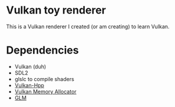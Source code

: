 # Vulkan toy renderer

This is a Vulkan renderer I created (or am creating) to learn Vulkan.

# Dependencies

- Vulkan (duh)
- SDL2
- glslc to compile shaders
- [Vulkan-Hpp](https://github.com/KhronosGroup/Vulkan-Hpp)
- [Vulkan Memory Allocator](https://github.com/GPUOpen-LibrariesAndSDKs/VulkanMemoryAllocator/)
- [GLM](https://github.com/g-truc/glm)

